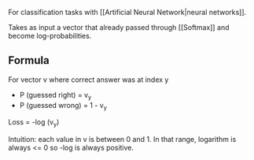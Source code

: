 For classification tasks with [[Artificial Neural Network|neural networks]].

Takes as input a vector that already passed through [[Softmax]] and become log-probabilities.

## Formula
For vector v where correct answer was at index y

- P (guessed right) = v<sub>y</sub>
- P (guessed wrong) = 1 - v<sub>y</sub>

Loss = -log (v<sub>y</sub>)

Intuition: each value in v is between 0 and 1. In that range, logarithm is always <= 0 so -log is always positive.
